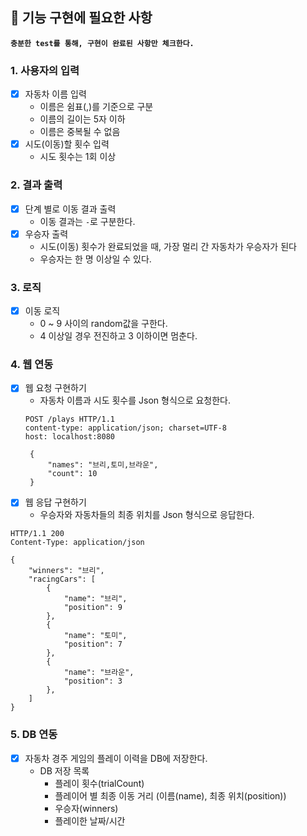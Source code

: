 ## 🚀 기능 구현에 필요한 사항

**`충분한 test를 통해, 구현이 완료된 사항만 체크한다.`**

### 1. 사용자의 입력

- [X] 자동차 이름 입력
    * 이름은 쉼표(,)를 기준으로 구분
    * 이름의 길이는 5자 이하
    * 이름은 중복될 수 없음
- [X] 시도(이동)할 횟수 입력
    * 시도 횟수는 1회 이상

### 2. 결과 출력

- [X] 단계 별로 이동 결과 출력
    * 이동 결과는 `-`로 구분한다.
- [X] 우승자 출력
    * 시도(이동) 횟수가 완료되었을 때, 가장 멀리 간 자동차가 우승자가 된다
    * 우승자는 한 명 이상일 수 있다.

### 3. 로직

- [X] 이동 로직
    * 0 ~ 9 사이의 random값을 구한다.
    * 4 이상일 경우 전진하고 3 이하이면 멈춘다.

### 4. 웹 연동

- [X] 웹 요청 구현하기
    - 자동차 이름과 시도 횟수를 Json 형식으로 요청한다.
  ```
  POST /plays HTTP/1.1
  content-type: application/json; charset=UTF-8
  host: localhost:8080

   {
       "names": "브리,토미,브라운",
       "count": 10
   }
  ```
- [X] 웹 응답 구현하기
    - 우승자와 자동차들의 최종 위치를 Json 형식으로 응답한다.

```
HTTP/1.1 200 
Content-Type: application/json

{
    "winners": "브리",
    "racingCars": [
        {
            "name": "브리",
            "position": 9
        },
        {
            "name": "토미",
            "position": 7
        },
        {
            "name": "브라운",
            "position": 3
        },
    ]
}
```

### 5. DB 연동

- [X] 자동차 경주 게임의 플레이 이력을 DB에 저장한다.
    - DB 저장 목록
        - 플레이 횟수(trialCount)
        - 플레이어 별 최종 이동 거리 (이름(name), 최종 위치(position))
        - 우승자(winners)
        - 플레이한 날짜/시간  
